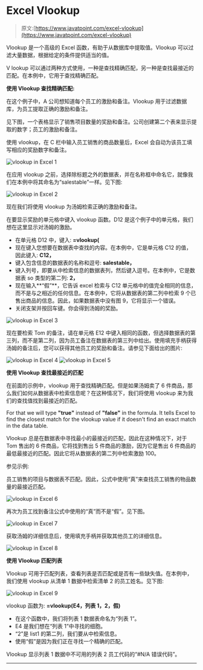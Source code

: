 # Excel Vlookup

> 原文:[https://www.javatpoint.com/excel-vlookup](https://www.javatpoint.com/excel-vlookup)

Vlookup 是一个高级的 Excel 函数，有助于从数据库中提取值。Vlookup 可以过滤大量数据，根据给定的条件提供适当的值。

V lookup 可以通过两种方式使用，一种是查找精确匹配，另一种是查找最接近的匹配。在本例中，它用于查找精确匹配。

**使用 Vlookup 查找精确匹配:**

在这个例子中，A 公司想知道每个员工的激励和备注。Vlookup 用于过滤数据库，为员工提取正确的激励和备注。

见下图，一个表格显示了销售项目数量的奖励和备注。公司创建第二个表来显示提取的数字；员工的激励和备注。

使用 vlookup，在 C 栏中输入员工销售的商品数量后，Excel 会自动为该员工填写相应的奖励数字和备注。

![vlookup in Excel 1](../Images/35703d00b66ffd279e40168083888e24.png)

在应用 vlookup 之前，选择除标题之外的数据表，并在名称框中命名它，就像我们在本例中将其命名为“salestable”一样。见下图:

![vlookup in Excel 2](../Images/ea90841c67d7160dcf316508721cf72d.png)

现在我们将使用 vlookup 为汤姆检索正确的激励和备注。

在要显示奖励的单元格中键入 vlookup 函数。D12 是这个例子中的单元格，我们想在这里显示对汤姆的激励。

*   在单元格 D12 中，键入: **=vlookup(**
*   现在键入您想要在数据表中查找的内容。在本例中，它是单元格 C12 的值，因此键入: **C12，**
*   键入包含信息的数据表的名称和逗号: **salestable，**
*   键入列号，即要从中检索信息的数据表列，然后键入逗号。在本例中，它是数据表 so 类型的第二列: **2，**
*   现在输入**“假”**，它告诉 excel 检索与 C12 单元格中的值完全相同的信息，而不是与之相近的任何信息。在本例中，它将从数据表的第二列中检索 9 个已售出商品的信息。因此，如果数据表中没有图 9，它将显示一个错误。
*   关闭支架并按回车键。你会得到汤姆的奖励。

![vlookup in Excel 3](../Images/2b246ca913725cb7aa7803eed68d7f3c.png)

现在要检索 Tom 的备注，请在单元格 E12 中键入相同的函数，但选择数据表的第三列，而不是第二列，因为员工备注在数据表的第三列中给出。使用填充手柄获得汤姆的备注后，您可以获得其他员工的奖励和备注。请参见下面给出的图片:

![vlookup in Excel 4](../Images/5d6bf9ee87d51a2d5f202dd3b9095e16.png) ![vlookup in Excel 5](../Images/4d3e2487ddffb10e030d58f9e0ea8a6c.png)

**使用 Vlookup 查找最接近的匹配**

在前面的示例中，vlookup 用于查找精确匹配。但是如果汤姆卖了 6 件商品，那么我们如何从数据表中检索信息呢？在这种情况下，我们将使用 vlookup 来为我们的查找值找到最接近的匹配。

For that we will type **"true"** instead of **"false"** in the formula. It tells Excel to find the closest match for the vlookup value if it doesn't find an exact match in the data table.

Vlookup 总是在数据表中寻找最小的最接近的匹配，因此在这种情况下，对于 Tom 售出的 6 件商品，它将找到售出 5 件商品的激励，因为它是售出 6 件商品的最低最接近的匹配。因此它将从数据表的第二列中检索激励 100。

参见示例:

员工销售的项目与数据表不匹配。因此，公式中使用“真”来查找员工销售的物品数量的最接近匹配。

![vlookup in Excel 6](../Images/048b7c326188690e370a4f05255a66b9.png)

再次为员工找到备注公式中使用的“真”而不是“假”。见下图。

![vlookup in Excel 7](../Images/a57e37accb36e5fbbcbfc759ddacac40.png)

获取汤姆的详细信息后，使用填充手柄并获取其他员工的详细信息。

![vlookup in Excel 8](../Images/0891e70b62df99d2ae296615fe19a457.png)

**使用 Vlookup 匹配列表**

Vlookup 可用于匹配列表，查看列表是否匹配或是否有一些缺失值。在本例中，我们使用 vlookup 从清单 1 数据中检索清单 2 的员工姓名。见下图:

![vlookup in Excel 9](../Images/547c40d33a2c1ba22d977a5cd856813a.png)

vlookup 函数为: **=vlookup(E4，列表 1，2，假)**

*   在这个函数中，我们将列表 1 数据表命名为“列表 1”。
*   E4 是我们想在“列表 1”中寻找的细胞。
*   “2”是 list1 的第二列，我们要从中检索信息。
*   使用“假”是因为我们正在寻找一个精确的匹配。

Vlookup 显示列表 1 数据中不可用的列表 2 员工代码的“#N/A 错误代码”。

* * *